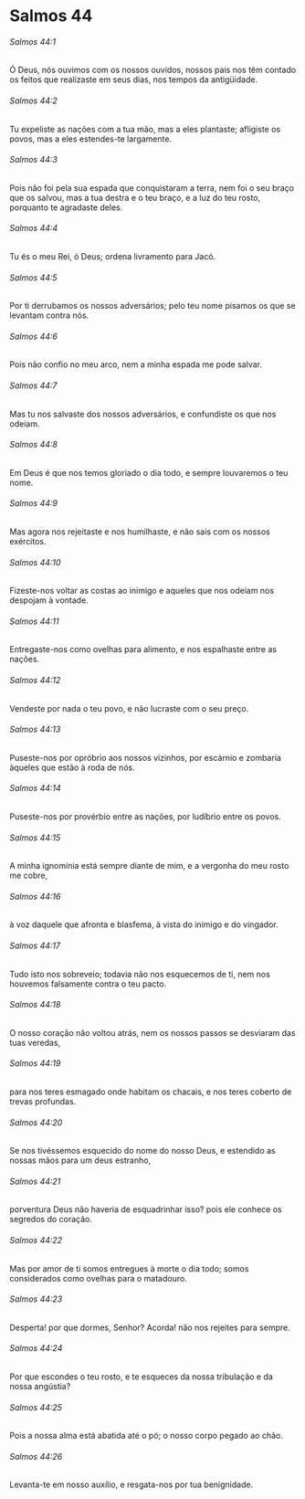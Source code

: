# Salmos 44

###### Salmos 44:1

Ó Deus, nós ouvimos com os nossos ouvidos, nossos pais nos têm contado os feitos que realizaste em seus dias, nos tempos da antigüidade.

###### Salmos 44:2

Tu expeliste as nações com a tua mão, mas a eles plantaste; afligiste os povos, mas a eles estendes-te largamente.

###### Salmos 44:3

Pois não foi pela sua espada que conquistaram a terra, nem foi o seu braço que os salvou, mas a tua destra e o teu braço, e a luz do teu rosto, porquanto te agradaste deles.

###### Salmos 44:4

Tu és o meu Rei, ó Deus; ordena livramento para Jacó.

###### Salmos 44:5

Por ti derrubamos os nossos adversários; pelo teu nome pisamos os que se levantam contra nós.

###### Salmos 44:6

Pois não confio no meu arco, nem a minha espada me pode salvar.

###### Salmos 44:7

Mas tu nos salvaste dos nossos adversários, e confundiste os que nos odeiam.

###### Salmos 44:8

Em Deus é que nos temos gloriado o dia todo, e sempre louvaremos o teu nome.

###### Salmos 44:9

Mas agora nos rejeitaste e nos humilhaste, e não sais com os nossos exércitos.

###### Salmos 44:10

Fizeste-nos voltar as costas ao inimigo e aqueles que nos odeiam nos despojam à vontade.

###### Salmos 44:11

Entregaste-nos como ovelhas para alimento, e nos espalhaste entre as nações.

###### Salmos 44:12

Vendeste por nada o teu povo, e não lucraste com o seu preço.

###### Salmos 44:13

Puseste-nos por opróbrio aos nossos vizinhos, por escárnio e zombaria àqueles que estão à roda de nós.

###### Salmos 44:14

Puseste-nos por provérbio entre as nações, por ludíbrio entre os povos.

###### Salmos 44:15

A minha ignomínia está sempre diante de mim, e a vergonha do meu rosto me cobre,

###### Salmos 44:16

à voz daquele que afronta e blasfema, à vista do inimigo e do vingador.

###### Salmos 44:17

Tudo isto nos sobreveio; todavia não nos esquecemos de ti, nem nos houvemos falsamente contra o teu pacto.

###### Salmos 44:18

O nosso coração não voltou atrás, nem os nossos passos se desviaram das tuas veredas,

###### Salmos 44:19

para nos teres esmagado onde habitam os chacais, e nos teres coberto de trevas profundas.

###### Salmos 44:20

Se nos tivéssemos esquecido do nome do nosso Deus, e estendido as nossas mãos para um deus estranho,

###### Salmos 44:21

porventura Deus não haveria de esquadrinhar isso? pois ele conhece os segredos do coração.

###### Salmos 44:22

Mas por amor de ti somos entregues à morte o dia todo; somos considerados como ovelhas para o matadouro.

###### Salmos 44:23

Desperta! por que dormes, Senhor? Acorda! não nos rejeites para sempre.

###### Salmos 44:24

Por que escondes o teu rosto, e te esqueces da nossa tribulação e da nossa angústia?

###### Salmos 44:25

Pois a nossa alma está abatida até o pó; o nosso corpo pegado ao chão.

###### Salmos 44:26

Levanta-te em nosso auxílio, e resgata-nos por tua benignidade.

